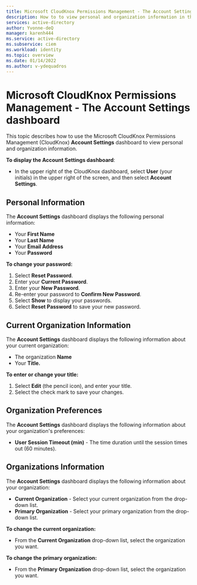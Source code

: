 ```yaml
---
title: Microsoft CloudKnox Permissions Management - The Account Settings dashboard
description: How to to view personal and organization information in the Account Settings dashboard in Microsoft CloudKnox Permissions Management.
services: active-directory
author: Yvonne-deQ
manager: karenh444
ms.service: active-directory
ms.subservice: ciem
ms.workload: identity
ms.topic: overview
ms.date: 01/14/2022
ms.author: v-ydequadros
---
```


# Microsoft CloudKnox Permissions Management - The Account Settings dashboard

This topic describes how to use the Microsoft CloudKnox Permissions Management (CloudKnox) **Account Settings** dashboard to view personal and organization information.

**To display the Account Settings dashboard**:

- In the upper right of the CloudKnox dashboard, select **User** (your initials) in the upper right of the screen, and then select **Account Settings**.


## Personal Information

The **Account Settings** dashboard displays the following personal information:

- Your **First Name**
- Your **Last Name**
- Your **Email Address**
- Your **Password**

**To change your password:**

1. Select **Reset Password**.
1. Enter your **Current Password**.
1. Enter your **New Password**.
1. Re-enter your password to **Confirm New Password**.
1. Select **Show** to display your passwords.
1. Select **Reset Password** to save your new password.

## Current Organization Information

The **Account Settings** dashboard displays the following   information about your current organization:

- The organization **Name**
 - Your **Title.**

**To enter or change your title:**

1. Select **Edit** (the pencil icon), and enter your title. 
1. Select the check mark to save your changes.

## Organization Preferences

The **Account Settings** dashboard displays the following information about your organization's preferences:

- **User Session Timeout (min)** - The time duration until the session times out (60 minutes).

## Organizations Information

The **Account Settings** dashboard displays the following information about your organization:

- **Current Organization** - Select your current organization from the drop-down list.
- **Primary Organization** - Select your primary organization from the drop-down list.

**To change the current organization:**

- From the **Current Organization** drop-down list, select the organization you want. 

**To change the primary organization:**

- From the **Primary Organization** drop-down list, select the organization you want. 

<!---## Next steps--->